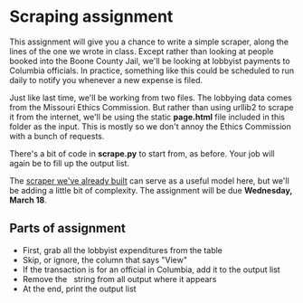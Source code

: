 # Scraping assignment

This assignment will give you a chance to write a simple scraper, along the lines of the one we wrote in class. Except rather than looking at people booked into the Boone County Jail, we'll be looking at lobbyist payments to Columbia officials. In practice, something like this could be scheduled to run daily to notify you whenever a new expense is filed.

Just like last time, we'll be working from two files. The lobbying data comes from the Missouri Ethics Commission. But rather than using urllib2 to scrape it from the internet, we'll be using the static **page.html** file included in this folder as the input. This is mostly so we don't annoy the Ethics Commission with a bunch of requests.

There's a bit of code in **scrape.py** to start from, as before. Your job will again be to fill up the output list.

The [scraper we've already built](https://github.com/cjdd3b/advanced-data-journalism/blob/master/spring-2015/first-scraper/scraper.py) can serve as a useful model here, but we'll be adding a little bit of complexity. The assignment will be due **Wednesday, March 18**.

Parts of assignment
-------------------

- First, grab all the lobbyist expenditures from the table
- Skip, or ignore, the column that says "View"
- If the transaction is for an official in Columbia, add it to the output list
- Remove the &nbsp; string from all output where it appears
- At the end, print the output list